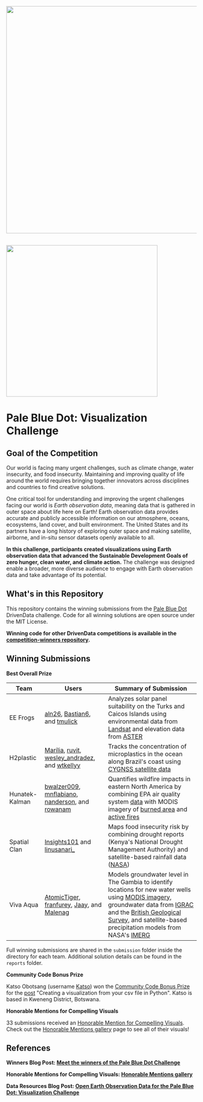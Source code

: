 [<img src='https://s3.amazonaws.com/drivendata-public-assets/logo-white-blue.png' width='600'>](https://www.drivendata.org/)
<br><br>

[<img src='https://s3.amazonaws.com/drivendata-public-assets/competition-open-science-laos-cultivation.jpeg' height='400'>](https://www.drivendata.org/competitions/256/)

# Pale Blue Dot: Visualization Challenge

## Goal of the Competition

Our world is facing many urgent challenges, such as climate change, water insecurity, and food insecurity. Maintaining and improving quality of life around the world requires bringing together innovators across disciplines and countries to find creative solutions.

One critical tool for understanding and improving the urgent challenges facing our world is *Earth observation data*, meaning data that is gathered in outer space about life here on Earth! Earth observation data provides accurate and publicly accessible information on our atmosphere, oceans, ecosystems, land cover, and built environment. The United States and its partners have a long history of exploring outer space and making satellite, airborne, and in-situ sensor datasets openly available to all.

**In this challenge, participants created visualizations using Earth observation data that advanced the Sustainable Development Goals of zero hunger, clean water, and climate action.** The challenge was designed enable a broader, more diverse audience to engage with Earth observation data and take advantage of its potential.

## What's in this Repository

This repository contains the winning submissions from the [Pale Blue Dot](https://www.drivendata.org/competitions/256/) DrivenData challenge. Code for all winning solutions are open source under the MIT License.

**Winning code for other DrivenData competitions is available in the [competition-winners repository](https://github.com/drivendataorg/competition-winners).**

## Winning Submissions

**Best Overall Prize**

Team | Users | Summary of Submission
--- | --- | ---   
EE Frogs | <a href="https://www.drivendata.org/users/aln26/">aln26</a>, <a href="https://www.drivendata.org/users/Bastian6/">Bastian6</a>, and <a href="https://www.drivendata.org/users/tmulick/">tmulick</a> | Analyzes solar panel suitability on the Turks and Caicos Islands using environmental data from <a href="https://www.usgs.gov/landsat-missions">Landsat</a> and elevation data from <a href="https://cmr.earthdata.nasa.gov/search/concepts/C1711961296-LPCLOUD.html">ASTER</a>
H2plastic | <a href="https://www.drivendata.org/users/Marília/">Marília</a>, <a href="https://www.drivendata.org/users/ruvit/">ruvit</a>, <a href="https://www.drivendata.org/users/wesley_andradez/">wesley_andradez</a>, and <a href="https://www.drivendata.org/users/wtkellyy/">wtkellyy</a> | Tracks the concentration of microplastics in the ocean along Brazil's coast using <a href="https://podaac.jpl.nasa.gov/dataset/CYGNSS_L3_MICROPLASTIC_V1.0">CYGNSS satellite data</a>
Hunatek-Kalman | <a href="https://www.drivendata.org/users/bwalzer009/">bwalzer009</a>, <a href="https://www.drivendata.org/users/mnflabiano/">mnflabiano</a>, <a href="https://www.drivendata.org/users/nanderson/">nanderson</a>, and <a href="https://www.drivendata.org/users/rowanam/">rowanam</a> | Quantifies wildfire impacts in eastern North America by combining EPA air quality system <a href="https://www.epa.gov/aqs">data</a> with MODIS imagery of <a href="https://lpdaac.usgs.gov/products/mcd64a1v061/">burned area</a> and <a href="https://firms.modaps.eosdis.nasa.gov/active_fire/">active fires</a>
Spatial Clan | <a href="https://www.drivendata.org/users/Insights101/">Insights101</a> and <a href="https://www.drivendata.org/users/linusanari_/">linusanari_</a> | Maps food insecurity risk by combining drought reports (Kenya's National Drought Management Authority) and satellite-based rainfall data (<a href="https://disc.gsfc.nasa.gov/datasets/TRMM_3B42RT_7/summary">NASA</a>)
Viva Aqua | <a href="https://www.drivendata.org/users/AtomicTiger/">AtomicTiger</a>, <a href="https://www.drivendata.org/users/franfurey/">franfurey</a>, <a href="https://www.drivendata.org/users/Jaay/">Jaay</a>, and <a href="https://www.drivendata.org/users/Malenag/">Malenag</a> | Models groundwater level in The Gambia to identify locations for new water wells using <a href="https://www.earthdata.nasa.gov/sensors/modis">MODIS imagery</a>, groundwater data from <a href="https://ggis.un-igrac.org/">IGRAC</a> and the <a href="https://www2.bgs.ac.uk/groundwater/international/africangroundwater/mapsDownload.html">British Geological Survey</a>, and satellite-based precipitation models from NASA's <a href="https://gpm.nasa.gov/data/imerg">IMERG</a>

Full winning submissions are shared in the `submission` folder inside the directory for each team. Additional solution details can be found in the `reports` folder.

**Community Code Bonus Prize**

Katso Obotsang (username [Katso](https://www.drivendata.org/users/Katso/)) won the [Community Code Bonus Prize](https://www.drivendata.org/competitions/256/pale-blue-dot/page/802/#community-code-bonus-prize) for the [post](https://www.drivendata.org/competitions/256/pale-blue-dot/community-code/124/) "Creating a visualization from your csv file in Python". Katso is based in Kweneng District, Botswana.

**Honorable Mentions for Compelling Visuals**

33 submissions received an [Honorable Mention for Compelling Visuals](https://www.drivendata.org/competitions/256/pale-blue-dot/page/802/#honorable-mentions-for-compelling-visuals). Check out the [Honorable Mentions gallery](https://www.drivendata.org/competitions/256/pale-blue-dot/page/877/) page to see all of their visuals!

## References

**Winners Blog Post: [Meet the winners of the Pale Blue Dot Challenge](https://drivendata.co/blog/pale-blue-dot-winners)**

**Honorable Mentions for Compelling Visuals: [Honorable Mentions gallery](https://www.drivendata.org/competitions/256/pale-blue-dot/page/877/)**

**Data Resources Blog Post: [Open Earth Observation Data for the Pale Blue Dot: Visualization Challenge](https://drivendata.co/blog/public-eo-data-sources)**
